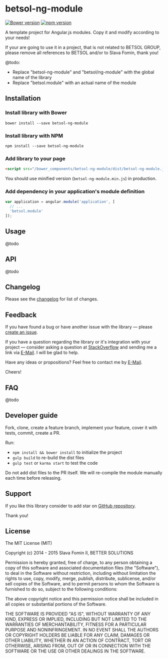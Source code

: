 # betsol-ng-module

[![Bower version](https://badge.fury.io/bo/betsol-ng-module.svg)](http://badge.fury.io/bo/betsol-ng-module)
[![npm version](https://badge.fury.io/js/betsol-ng-module.svg)](http://badge.fury.io/js/betsol-ng-module)


A template project for Angular.js modules. Copy it and modify according to your needs!

If your are going to use it in a project, that is not related to BETSOL GROUP, please remove all references
to BETSOL and/or to Slava Fomin, thank you!

@todo:

- Replace "betsol-ng-module" and "betsol/ng-module" with the global name of the library
- Replace "betsol.module" with an actual name of the module


## Installation

### Install library with Bower

`bower install --save betsol-ng-module`


### Install library with NPM

`npm install --save betsol-ng-module`


### Add library to your page

``` html
<script src="/bower_components/betsol-ng-module/dist/betsol-ng-module.js"></script>
```

You should use minified version (`betsol-ng-module.min.js`) in production.


### Add dependency in your application's module definition

``` javascript
var application = angular.module('application', [
  // ...
  'betsol.module'
]);
```


## Usage

@todo


## API

@todo


## Changelog

Please see the [changelog][changelog] for list of changes.


## Feedback

If you have found a bug or have another issue with the library —
please [create an issue][new-issue].

If you have a question regarding the library or it's integration with your project —
consider asking a question at [StackOverflow][so-ask] and sending me a
link via [E-Mail][email]. I will be glad to help.

Have any ideas or propositions? Feel free to contact me by [E-Mail][email].

Cheers!


## FAQ

@todo


## Developer guide

Fork, clone, create a feature branch, implement your feature, cover it with tests, commit, create a PR.

Run:

- `npm install && bower install` to initialize the project
- `gulp build` to re-build the dist files
- `gulp test` or `karma start` to test the code

Do not add dist files to the PR itself.
We will re-compile the module manually each time before releasing.


## Support

If you like this library consider to add star on [GitHub repository][repo-gh].

Thank you!


## License

The MIT License (MIT)

Copyright (c) 2014 - 2015 Slava Fomin II, BETTER SOLUTIONS

Permission is hereby granted, free of charge, to any person obtaining a copy
of this software and associated documentation files (the "Software"), to deal
in the Software without restriction, including without limitation the rights
to use, copy, modify, merge, publish, distribute, sublicense, and/or sell
copies of the Software, and to permit persons to whom the Software is
furnished to do so, subject to the following conditions:

The above copyright notice and this permission notice shall be included in
all copies or substantial portions of the Software.

THE SOFTWARE IS PROVIDED "AS IS", WITHOUT WARRANTY OF ANY KIND, EXPRESS OR
IMPLIED, INCLUDING BUT NOT LIMITED TO THE WARRANTIES OF MERCHANTABILITY,
FITNESS FOR A PARTICULAR PURPOSE AND NONINFRINGEMENT. IN NO EVENT SHALL THE
AUTHORS OR COPYRIGHT HOLDERS BE LIABLE FOR ANY CLAIM, DAMAGES OR OTHER
LIABILITY, WHETHER IN AN ACTION OF CONTRACT, TORT OR OTHERWISE, ARISING FROM,
OUT OF OR IN CONNECTION WITH THE SOFTWARE OR THE USE OR OTHER DEALINGS IN
THE SOFTWARE.

  [changelog]: changelog.md
  [so-ask]:    http://stackoverflow.com/questions/ask?tags=angularjs,javascript
  [email]:     mailto:s.fomin@betsol.ru
  [new-issue]: https://github.com/betsol/ng-module/issues/new
  [gulp]:      http://gulpjs.com/
  [repo-gh]:   https://github.com/betsol/ng-module
